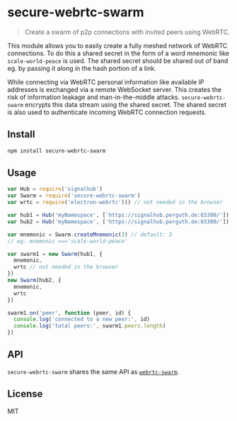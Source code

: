 # secure-webrtc-swarm

> Create a swarm of p2p connections with invited peers using WebRTC.

This module allows you to easily create a fully meshed network of WebRTC connections. To do this a shared secret in the form of a word mnemonic like `scale-world-peace` is used. The shared secret should be shared out of band eg. by passing it along in the hash portion of a link.

While connecting via WebRTC personal information like available IP addresses is exchanged via a remote WebSocket server. This creates the risk of information leakage and man-in-the-middle attacks. `secure-webrtc-swarm` encrypts this data stream using the shared secret. The shared secret is also used to authenticate incoming WebRTC connection requests.

## Install

```sh
npm install secure-webrtc-swarm
```

## Usage

```js
var Hub = require('signalhub')
var Swarm = require('secure-webrtc-swarm')
var wrtc = require('electron-webrtc')() // not needed in the browser

var hub1 = Hub('myNamespace', ['https://signalhub.perguth.de:65300/'])
var hub2 = Hub('myNamespace', ['https://signalhub.perguth.de:65300/'])

var mnemonic = Swarm.createMnemonic(3) // default: 3
// eg. mnemonic ==='scale-world-peace'

var swarm1 = new Swarm(hub1, {
  mnemonic,
  wrtc // not needed in the browser
})
new Swarm(hub2, {
  mnemonic,
  wrtc
})

swarm1.on('peer', function (peer, id) {
  console.log('connected to a new peer:', id)
  console.log('total peers:', swarm1.peers.length)
})
```

## API

`secure-webrtc-swarm` shares the same API as [`webrtc-swarm`](https://github.com/mafintosh/webrtc-swarm#api).

## License

MIT
